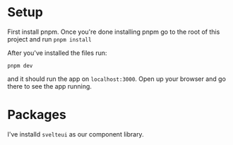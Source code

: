 # Setup

First install pnpm. Once you're done installing pnpm go to the root of this project and run `pnpm install`

After you've installed the files run:
```
pnpm dev
```
 
and it should run the app on `localhost:3000`. Open up your browser and go there to see the app running.

# Packages

I've installd `svelteui` as our component library.